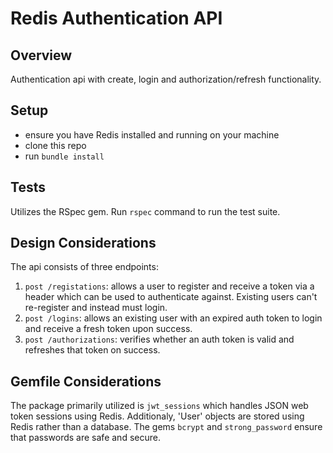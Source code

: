 # Redis Authentication API

## Overview

Authentication api with create, login and authorization/refresh functionality.

## Setup

* ensure you have Redis installed and running on your machine
* clone this repo
* run `bundle install`

## Tests

Utilizes the RSpec gem. Run `rspec` command to run the test suite.

## Design Considerations

The api consists of three endpoints:

1. `post /registations`: allows a user to register and receive a token via a header which can be used to authenticate against. Existing users can't re-register and instead must login.
2. `post /logins`: allows an existing user with an expired auth token to login and receive a fresh token upon success.
3. `post /authorizations`: verifies whether an auth token is valid and refreshes that token on success.

## Gemfile Considerations

The package primarily utilized is `jwt_sessions` which handles JSON web token sessions using Redis. Additionaly, 'User' objects are stored using Redis rather than a database. The gems `bcrypt` and `strong_password` ensure that passwords are safe and secure.
